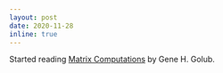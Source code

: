 ```yaml
---
layout: post
date: 2020-11-28 
inline: true
---
```


Started reading <a href="https://www.amazon.com/Computations-Hopkins-Studies-Mathematical-Sciences/dp/1421407949" target="blank">Matrix Computations</a> by Gene H. Golub.
